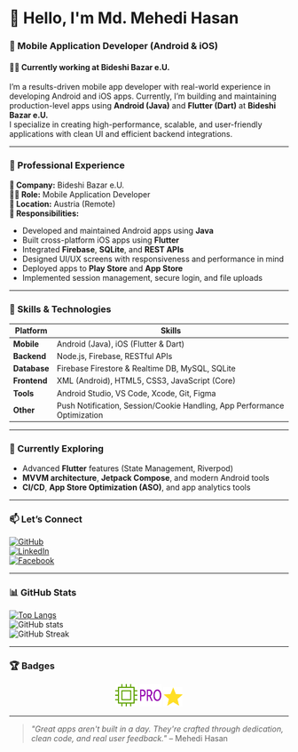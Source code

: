 # 👋 Hello, I'm **Md. Mehedi Hasan**

### 📱 Mobile Application Developer (Android & iOS)  
#### 👨‍💻 Currently working at **Bideshi Bazar e.U.**

I’m a results-driven mobile app developer with real-world experience in developing Android and iOS apps. Currently, I’m building and maintaining production-level apps using **Android (Java)** and **Flutter (Dart)** at **Bideshi Bazar e.U.**  
I specialize in creating high-performance, scalable, and user-friendly applications with clean UI and efficient backend integrations.

---

### 💼 Professional Experience

**🏢 Company:** Bideshi Bazar e.U.  
**🧑‍💻 Role:** Mobile Application Developer  
**📍 Location:** Austria (Remote)   
**🔧 Responsibilities:**
- Developed and maintained Android apps using **Java**
- Built cross-platform iOS apps using **Flutter**
- Integrated **Firebase**, **SQLite**, and **REST APIs**
- Designed UI/UX screens with responsiveness and performance in mind
- Deployed apps to **Play Store** and **App Store**
- Implemented session management, secure login, and file uploads

---

### 🚀 Skills & Technologies

| Platform | Skills |
| -------- | ------ |
| **Mobile** | Android (Java), iOS (Flutter & Dart) |
| **Backend** | Node.js, Firebase, RESTful APIs |
| **Database** | Firebase Firestore & Realtime DB, MySQL, SQLite |
| **Frontend** | XML (Android), HTML5, CSS3, JavaScript (Core) |
| **Tools** | Android Studio, VS Code, Xcode, Git, Figma |
| **Other** | Push Notification, Session/Cookie Handling, App Performance Optimization |

---

### 🌱 Currently Exploring
- Advanced **Flutter** features (State Management, Riverpod)
- **MVVM architecture**, **Jetpack Compose**, and modern Android tools
- **CI/CD**, **App Store Optimization (ASO)**, and app analytics tools

---

### 📫 Let’s Connect

[![GitHub](https://img.shields.io/badge/GitHub-100000?style=flat&logo=github&logoColor=white)](https://github.com/mehediinf)  
[![LinkedIn](https://img.shields.io/badge/LinkedIn-blue?style=flat&logo=linkedin)](https://www.linkedin.com/in/mehedi4556/)  
[![Facebook](https://img.shields.io/badge/Facebook-1877F2?style=flat&logo=facebook&logoColor=white)](https://www.facebook.com/modern.mehedi.5)

---

### 📊 GitHub Stats

[![Top Langs](https://github-readme-stats.vercel.app/api/top-langs/?username=mehediinf&layout=compact&theme=tokyonight)](https://github.com/anuraghazra/github-readme-stats)  
![GitHub stats](https://github-readme-stats.vercel.app/api?username=mehediinf&show_icons=true&theme=tokyonight)  
![GitHub Streak](https://streak-stats.demolab.com?user=mehediinf&theme=highcontrast&border_radius=10&fire=DD2727&currStreakNum=F7C52B&sideLabels=F7C52B)


---

### 🏆 Badges

<div align="center">
  <img src="https://raw.githubusercontent.com/acervenky/animated-github-badges/master/assets/devbadge.gif" width="40" />
  <img src="https://raw.githubusercontent.com/acervenky/animated-github-badges/master/assets/pro.gif" width="40" />
  <img src="https://raw.githubusercontent.com/acervenky/animated-github-badges/master/assets/starbadge.gif" width="35" />
</div>

---

> _"Great apps aren't built in a day. They're crafted through dedication, clean code, and real user feedback."_ – Mehedi Hasan

